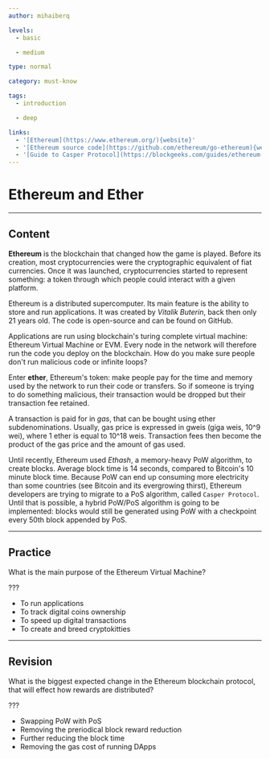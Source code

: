 ```yaml
---
author: mihaiberq

levels:
  - basic

  - medium

type: normal

category: must-know

tags:
  - introduction

  - deep

links:
  - '[Ethereum](https://www.ethereum.org/){website}'
  - '[Ethereum source code](https://github.com/ethereum/go-ethereum){website}'
  - '[Guide to Casper Protocol](https://blockgeeks.com/guides/ethereum-casper/){article}'
---
```


# Ethereum and Ether

---

## Content

**Ethereum** is the blockchain that changed how the game is played. Before its creation, most cryptocurrencies were the cryptographic equivalent of fiat currencies. Once it was launched, cryptocurrencies started to represent something: a token through which people could interact with a given platform.

Ethereum is a distributed supercomputer. Its main feature is the ability to store and run applications. It was created by _Vitalik Buterin_, back then only 21 years old. The code is open-source and can be found on GitHub.

Applications are run using blockchain's turing complete virtual machine: Ethereum Virtual Machine or EVM. Every node in the network will therefore run the code you deploy on the blockchain. How do you make sure people don't run malicious code or infinite loops?

Enter **ether**, Ethereum's token: make people pay for the time and memory used by the network to run their code or transfers. So if someone is trying to do something malicious, their transaction would be dropped but their transaction fee retained.

A transaction is paid for in *gas*, that can be bought using ether subdenominations. Usually, gas price is expressed in gweis (giga weis, 10^9 wei), where 1 ether is equal to 10^18 weis. Transaction fees then become the product of the gas price and the amount of gas used.

Until recently, Ethereum used _Ethash_, a memory-heavy PoW algorithm, to create blocks. Average block time is 14 seconds, compared to Bitcoin's 10 minute block time. Because PoW can end up consuming more electricity than some countries (see Bitcoin and its evergrowing thirst), Ethereum developers are trying to migrate to a PoS algorithm, called `Casper Protocol`. Until that is possible, a hybrid PoW/PoS algorithm is going to be implemented: blocks would still be generated using PoW with a checkpoint every 50th block appended by PoS.

---

## Practice

What is the main purpose of the Ethereum Virtual Machine?

???

* To run applications
* To track digital coins ownership
* To speed up digital transactions
* To create and breed cryptokitties

---

## Revision

What is the biggest expected change in the Ethereum blockchain protocol, that will effect how rewards are distributed?

???

* Swapping PoW with PoS
* Removing the preriodical block reward reduction
* Further reducing the block time
* Removing the gas cost of running DApps
